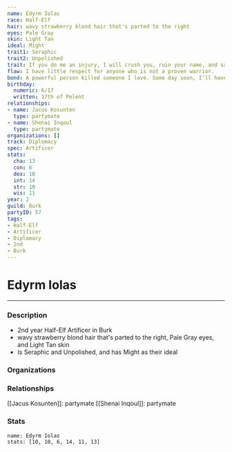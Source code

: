 ```yaml
---
name: Edyrm Iolas
race: Half-Elf
hair: wavy strawberry blond hair that's parted to the right
eyes: Pale Gray
skin: Light Tan
ideal: Might
trait1: Seraphic
trait2: Unpolished
trait: If you do me an injury, I will crush you, ruin your name, and salt your fields.
flaw: I have little respect for anyone who is not a proven warrior.
bond: A powerful person killed someone I love. Some day soon, I'll have my revenge.
birthday:
  numeric: 6/17
  written: 17th of Pelent
relationships:
- name: Jacus Kosunten
  type: partymate
- name: Shenai Inqoul
  type: partymate
organizations: []
track: Diplomacy
spec: Artificer
stats:
  cha: 13
  con: 6
  dex: 10
  int: 14
  str: 10
  wis: 11
year: 2
guild: Burk
partyID: 57
tags:
- Half-Elf
- Artificer
- Diplomacy
- 2nd
- Burk
---
```

# Edyrm Iolas
---
### Description
- 2nd year Half-Elf Artificer in Burk
- wavy strawberry blond hair that's parted to the right, Pale Gray eyes, and Light Tan skin
- Is Seraphic and Unpolished, and has Might as their ideal

### Organizations
### Relationships
[[Jacus Kosunten]]: partymate
[[Shenai Inqoul]]: partymate
### Stats
```statblock
name: Edyrm Iolas
stats: [10, 10, 6, 14, 11, 13]
```